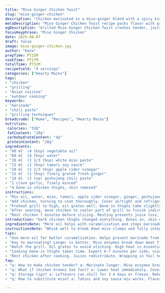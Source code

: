 ```yaml
---
title: "Miso Ginger Chicken Twist"
slug: "miso-ginger-chicken"
description: "Chicken marinated in a miso-ginger blend with a spicy kick, grilled to juicy perfection. Uses oils and liquids adjusted to balance fermentation and heat. Includes garlic and a chili paste variation. Marinating extended to boost flavor and tenderize. Grilled for smoke and caramelization, finished indirectly to cook through without drying. Simple accompaniments suggested. Practical swaps offered for miso and acid components, plus tips to avoid drying out the chicken. Emphasizes monitoring color, texture, and aroma rather than strict timing. Great for a quick weeknight or weekend cookout."
metaDescription: "Miso Ginger Chicken Twist recipe packs flavor with grilled chicken thighs marinated in a spicy, umami-rich mix"
ogDescription: "Grilled Miso Ginger Chicken Twist creates tender, juicy chicken with a kick; perfect for a weeknight meal or BBQ cookout"
focusKeyphrase: "Miso Ginger Chicken"
date: 2025-08-07
draft: false
image: miso-ginger-chicken.jpg
author: "Kate"
prepTime: PT15M
cookTime: PT17M
totalTime: PT32M
recipeYield: "4 servings"
categories: ["Hearty Mains"]
tags:
- "chicken"
- "grilling"
- "Asian cuisine"
- "outdoor cooking"
keywords:
- "marinade"
- "chili paste"
- "grilling techniques"
breadcrumb: ["Home", "Recipes", "Hearty Mains"]
nutrition: 
 calories: "310"
 fatContent: "20g"
 carbohydrateContent: "4g"
 proteinContent: "28g"
ingredients:
- "60 ml  (4 tbsp) vegetable oil"
- "60 ml  (4 tbsp) water"
- "20 ml  (1 1/3 tbsp) white miso paste"
- "15 ml  (1 tbsp) tamari soy sauce"
- "20 ml  (1 1/3 tbsp) apple cider vinegar"
- "15 ml  (1 tbsp) finely grated fresh ginger"
- "10 ml  (2 tsp) gochujang chili paste"
- "1 clove garlic, finely minced"
- "4 bone-in chicken thighs, skin removed"
instructions:
- "Mix oil, water, miso, tamari, apple cider vinegar, ginger, gochujang, and garlic in a bowl until fully emulsified. The gochujang replaces sambal oelek for a deeper, slightly fruity heat;"
- "Add chicken, turning to coat thoroughly. Cover airtight and refrigerate at least 3 hours. Longer (up to 6) helps tenderness and flavor penetration – the miso's enzymes work better over time;"
- "Preheat grill to high, oil grates well. Bone-in thighs take slightly longer than breasts – expect 6–7 minutes per side for good char and caramelization. Look for bubbling fat and grill marks;"
- "After searing, move chicken to cooler part of grill to finish indirect cooking. Check internal temp hitting 74°C (165°F) using instant thermometer. Press skin side—should be firm, juices running clear;"
- "Rest chicken 7 minutes before slicing. Resting prevents juice loss, allows carryover heat to finish cooking evenly. Slice against grain for tenderness. Serve with steamed greens or crisp salad. Rice optional."
introduction: "Dark chicken thighs changed everything. Bones in, skin off keeps fat and juice but cuts down mess, less flare-up. Miso acts like a magic brush – umami punch and breaks down fibers, making meat juicy. Ginger brings fresh zing, helps cut richness. Gone from the original are creamy breasts and skin; these thighs handle heat better without drying. Longer marinating needed because bone slows penetration. Swapped sambal for gochujang—less aggressive flame, more layered fruitiness. Vinegar shifted from rice to apple cider – sharper acidity to balance umami heavy miso. Cooking time stretched and varied, real grill is unpredictable. Look, feel, smell, listen; don’t clockwatch blindly. Char sizzles, fat crackling, sweet smell of caramelizing sugars. This is what a chicken whisperer listens for."
ingredientsNote: "More oil helps with caramelization and stops marinade from drying on meat surface. Water thins miso paste for better coverage. White miso preferred for lighter saltiness but can swap with red for deeper flavor, just reduce salt elsewhere. Tamari used for gluten-free soy alternative, regular soy sauce fine if no restriction. Substituted apple cider vinegar for rice vinegar – slightly punchier, cuts through fat better but less sweet. Gochujang swapped in for sambal: can swap back if you want more direct heat. Ginger’s zest freshens marinade; no dried substitutes, fresh only. Garlic finely minced to prevent burning during grill stage, avoid whole chunks which may char bitterly. Bone-in thighs cook slower but stay juicier. If stuck with breasts, reduce cooking time and watch closely. Skin off reduces grease flare-ups but can keep if well-trimmed. Organic ingredients optional but improve taste complexity."
instructionsNote: "Whisk well to break down miso clumps and fully integrate oil and water so marinade clings evenly. Cover and marinate longer than you think for max flavor infusion; fridge temperature matters – cold slows enzyme activity. When grilling, oil grates to prevent sticking and burning; hot grill is essential to create that crisp crust. Sear each side till you hear sizzle change pitch—the fat drips and chars. Move to indirect heat to cook through gently; direct heat too long dries meat out, especially bone-in. Use instant-read thermometer not guesswork — color alone often deceives. Rest off grill wrapped loosely in foil; juices redistribute and meat firms up correctly. Slicing too early results in dry texture; patience here pays off. Serve immediately with something that cuts richness — acidic salad or steamed greens recommended. Rice or noodles optional, but don’t drown flavors."
tips:
- "Use more oil for better caramelization. Helps prevent marinade from sticking. Water thins miso, allows more even coating. Don't skip this step."
- "Key to marinating? Longer is better. Miso enzymes break down meat fibers, soften. But fridge temp matters – colder = slower penetration."
- "Watch the grill. Oil grates to avoid sticking. High heat is essential for crust—char marks = flavor. Don’t open lid constantly; keeps heat in."
- "Cooking bone-in thighs takes time. Expect 6-7 minutes per side; visual cues matter. Bubbling fat, sizzle sound signals good caramelization."
- "Rest chicken after cooking. Juices redistribute. Wrapping in foil helps. Slice against the grain for tenderness. Don't rush this step."
faq:
- "q: How to make chicken tender? a: Marinate longer. Miso enzymes break down fibers. Fridge temp affects marinating speed. Cold slows enzymes."
- "q: What if chicken browns too fast? a: Lower heat immediately. Cover loosely with foil to slow down surface. Ensure inside cooks too."
- "q: Storage tips? a: Leftovers can chill for 3-4 days or freeze. Reheat gently; oven best. Microwaving dries it out quickly."
- "q: How to substitute miso? a: Tahini and soy sauce mix works. Flavor shifts. Texture changes, so adjust expectations. Not a direct swap."

---
```


